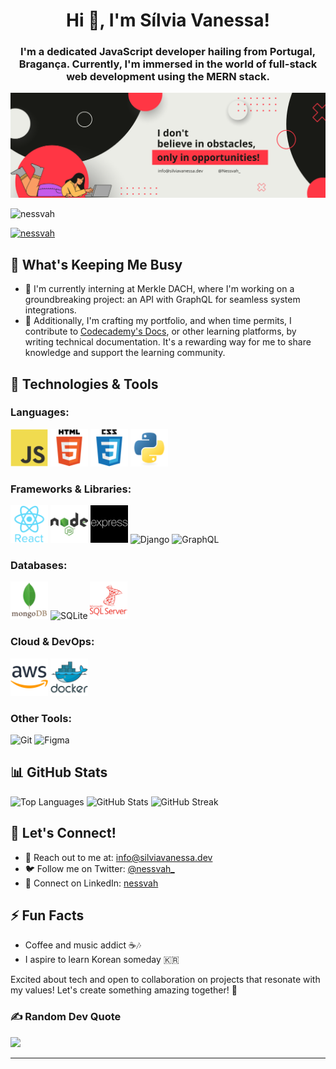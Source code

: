 <h1 align="center">Hi 👋, I'm Sílvia Vanessa!</h1>
<h3 align="center">I'm a dedicated JavaScript developer hailing from Portugal, Bragança. Currently, I'm immersed in the world of full-stack web development using the MERN stack.
</h3>

<img src="banner.png">

<p align="left"> <img src="https://komarev.com/ghpvc/?username=nessvah&label=Profile%20views&color=0e75b6&style=flat" alt="nessvah" /> </p>

<p align="left"> <a href="https://github.com/ryo-ma/github-profile-trophy"><img src="https://github-profile-trophy.vercel.app/?username=nessvah&theme=onedark" alt="nessvah" /></a> </p>


## 🌱 What's Keeping Me Busy
- 💼 I'm currently interning at Merkle DACH, where I'm working on a groundbreaking project: an API with GraphQL for seamless system integrations.
- 🚀 Additionally, I'm crafting my portfolio, and when time permits, I contribute to [Codecademy's Docs](https://www.codecademy.com/resources/docs), or other learning platforms, by writing technical documentation. It's a rewarding way for me to share knowledge and support the learning community.


## 🔧 Technologies & Tools
### Languages:
<img src="https://raw.githubusercontent.com/devicons/devicon/master/icons/javascript/javascript-original.svg" alt="JavaScript" width="60" height="60"> <img src="https://raw.githubusercontent.com/devicons/devicon/master/icons/html5/html5-original-wordmark.svg" alt="HTML5" width="60" height="60"> <img src="https://raw.githubusercontent.com/devicons/devicon/master/icons/css3/css3-original-wordmark.svg" alt="CSS3" width="60" height="60"> <img src="https://raw.githubusercontent.com/devicons/devicon/master/icons/python/python-original.svg" alt="Python" width="60" height="60">

### Frameworks & Libraries:
<img src="https://raw.githubusercontent.com/devicons/devicon/master/icons/react/react-original-wordmark.svg" alt="React" width="60" height="60"> <img src="https://raw.githubusercontent.com/devicons/devicon/master/icons/nodejs/nodejs-original-wordmark.svg" alt="Node.js" width="60" height="60"> <img src="https://raw.githubusercontent.com/devicons/devicon/master/icons/express/express-original-wordmark.svg" alt="Express.js" width="60" height="60" style="filter: invert(1)"> <img src="https://cdn.worldvectorlogo.com/logos/django.svg" alt="Django" width="60" height="60"> <img src="https://www.vectorlogo.zone/logos/graphql/graphql-icon.svg" alt="GraphQL" width="60" height="60">

### Databases:
<img src="https://raw.githubusercontent.com/devicons/devicon/master/icons/mongodb/mongodb-original-wordmark.svg" alt="MongoDB" width="60" height="60"> 
<img src="https://cdn.jsdelivr.net/gh/devicons/devicon@latest/icons/sqlite/sqlite-original.svg" alt="SQLite" width="60" height="60" />
<img src="https://raw.githubusercontent.com/devicons/devicon/master/icons/microsoftsqlserver/microsoftsqlserver-plain-wordmark.svg" alt="SQL Server" width="60" height="60">

### Cloud & DevOps:
<img src="https://raw.githubusercontent.com/devicons/devicon/master/icons/amazonwebservices/amazonwebservices-original-wordmark.svg" alt="AWS" width="60" height="60"> <img src="https://raw.githubusercontent.com/devicons/devicon/master/icons/docker/docker-original-wordmark.svg" alt="Docker" width="60" height="60">

### Other Tools:
<img src="https://www.vectorlogo.zone/logos/git-scm/git-scm-icon.svg" alt="Git" width="60" height="60"> <img src="https://www.vectorlogo.zone/logos/figma/figma-icon.svg" alt="Figma" width="60" height="60">

## 📊 GitHub Stats
![Top Languages](https://github-readme-stats.vercel.app/api/top-langs?username=nessvah&show_icons=true&locale=en&layout=compact&theme=dark)
![GitHub Stats](https://github-readme-stats.vercel.app/api?username=nessvah&show_icons=true&locale=en&theme=dark)
![GitHub Streak](https://github-readme-streak-stats.herokuapp.com/?user=nessvah&theme=dark)

## 🚀 Let's Connect!
- 📧 Reach out to me at: [info@silviavanessa.dev](mailto:info@silviavanessa.dev)
- 🐦 Follow me on Twitter: [@nessvah_](https://twitter.com/nessvah_)
- 💼 Connect on LinkedIn: [nessvah](https://linkedin.com/in/nessvah)

## ⚡ Fun Facts
- Coffee and music addict ☕🎶
- I aspire to learn Korean someday 🇰🇷

Excited about tech and open to collaboration on projects that resonate with my values! Let's create something amazing together! 🚀

### ✍️ Random Dev Quote
![](https://quotes-github-readme.vercel.app/api?type=horizontal&theme=radical)

---


  
